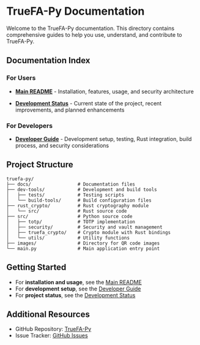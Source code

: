 # TrueFA-Py Documentation

Welcome to the TrueFA-Py documentation. This directory contains comprehensive guides to help you use, understand, and contribute to TrueFA-Py.

## Documentation Index

### For Users

- [**Main README**](../README.md) - Installation, features, usage, and security architecture

- [**Development Status**](DEVELOPMENT_STATUS.md) - Current state of the project, recent improvements, and planned enhancements

### For Developers

- [**Developer Guide**](DEVELOPER_GUIDE.md) - Development setup, testing, Rust integration, build process, and security considerations

## Project Structure

```
truefa-py/
├── docs/                 # Documentation files
├── dev-tools/            # Development and build tools
│   ├── tests/            # Testing scripts
│   └── build-tools/      # Build configuration files
├── rust_crypto/          # Rust cryptography module
│   └── src/              # Rust source code
├── src/                  # Python source code
│   ├── totp/             # TOTP implementation
│   ├── security/         # Security and vault management
│   ├── truefa_crypto/    # Crypto module with Rust bindings
│   └── utils/            # Utility functions
├── images/               # Directory for QR code images
└── main.py               # Main application entry point
```

## Getting Started

- For **installation and usage**, see the [Main README](../README.md)
- For **development setup**, see the [Developer Guide](DEVELOPER_GUIDE.md)
- For **project status**, see the [Development Status](DEVELOPMENT_STATUS.md)

## Additional Resources

- GitHub Repository: [TrueFA-Py](https://github.com/zainibeats/truefa-py)
- Issue Tracker: [GitHub Issues](https://github.com/zainibeats/truefa-py/issues)
